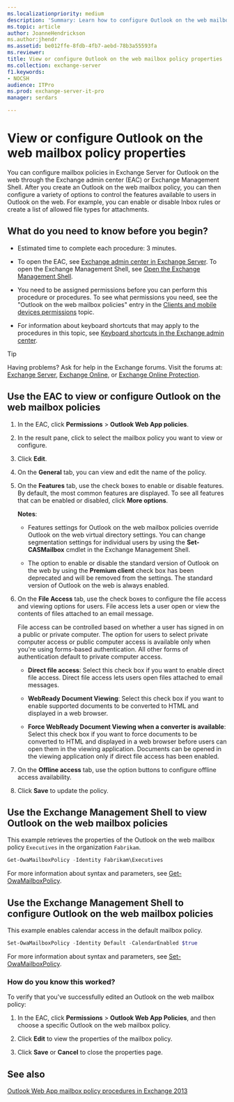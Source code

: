 ```yaml
---
ms.localizationpriority: medium
description: 'Summary: Learn how to configure Outlook on the web mailbox policies in Exchange Server 2016 or Exchange Server 2019.'
ms.topic: article
author: JoanneHendrickson
ms.author:jhendr
ms.assetid: be012ffe-8fdb-4fb7-aebd-78b3a55593fa
ms.reviewer:
title: View or configure Outlook on the web mailbox policy properties
ms.collection: exchange-server
f1.keywords:
- NOCSH
audience: ITPro
ms.prod: exchange-server-it-pro
manager: serdars

---
```


# View or configure Outlook on the web mailbox policy properties

You can configure mailbox policies in Exchange Server for Outlook on the web through the Exchange admin center (EAC) or Exchange Management Shell. After you create an Outlook on the web mailbox policy, you can then configure a variety of options to control the features available to users in Outlook on the web. For example, you can enable or disable Inbox rules or create a list of allowed file types for attachments.

## What do you need to know before you begin?

- Estimated time to complete each procedure: 3 minutes.

- To open the EAC, see [Exchange admin center in Exchange Server](../../architecture/client-access/exchange-admin-center.md). To open the Exchange Management Shell, see [Open the Exchange Management Shell](/powershell/exchange/open-the-exchange-management-shell).

- You need to be assigned permissions before you can perform this procedure or procedures. To see what permissions you need, see the "Outlook on the web mailbox policies" entry in the [Clients and mobile devices permissions](../../permissions/feature-permissions/client-and-mobile-device-permissions.md) topic.

- For information about keyboard shortcuts that may apply to the procedures in this topic, see [Keyboard shortcuts in the Exchange admin center](../../about-documentation/exchange-admin-center-keyboard-shortcuts.md).

> [!TIP]
> Having problems? Ask for help in the Exchange forums. Visit the forums at: [Exchange Server](https://social.technet.microsoft.com/forums/office/home?category=exchangeserver), [Exchange Online](https://social.technet.microsoft.com/forums/msonline/home?forum=onlineservicesexchange), or [Exchange Online Protection](https://social.technet.microsoft.com/forums/forefront/home?forum=FOPE).

## Use the EAC to view or configure Outlook on the web mailbox policies

1. In the EAC, click **Permissions** \> **Outlook Web App policies**.

2. In the result pane, click to select the mailbox policy you want to view or configure.

3. Click **Edit**.

4. On the **General** tab, you can view and edit the name of the policy.

5. On the **Features** tab, use the check boxes to enable or disable features. By default, the most common features are displayed. To see all features that can be enabled or disabled, click **More options**.

    **Notes**:

    - Features settings for Outlook on the web mailbox policies override Outlook on the web virtual directory settings. You can change segmentation settings for individual users by using the **Set-CASMailbox** cmdlet in the Exchange Management Shell.

    - The option to enable or disable the standard version of Outlook on the web by using the **Premium client** check box has been deprecated and will be removed from the settings. The standard version of Outlook on the web is always enabled.

6. On the **File Access** tab, use the check boxes to configure the file access and viewing options for users. File access lets a user open or view the contents of files attached to an email message.

    File access can be controlled based on whether a user has signed in on a public or private computer. The option for users to select private computer access or public computer access is available only when you're using forms-based authentication. All other forms of authentication default to private computer access.

    - **Direct file access**: Select this check box if you want to enable direct file access. Direct file access lets users open files attached to email messages.

    - **WebReady Document Viewing**: Select this check box if you want to enable supported documents to be converted to HTML and displayed in a web browser.

    - **Force WebReady Document Viewing when a converter is available**: Select this check box if you want to force documents to be converted to HTML and displayed in a web browser before users can open them in the viewing application. Documents can be opened in the viewing application only if direct file access has been enabled.

7. On the **Offline access** tab, use the option buttons to configure offline access availability.

8. Click **Save** to update the policy.

## Use the Exchange Management Shell to view Outlook on the web mailbox policies

This example retrieves the properties of the Outlook on the web mailbox policy `Executives` in the organization `Fabrikam`.

```powershell
Get-OwaMailboxPolicy -Identity Fabrikam\Executives
```

For more information about syntax and parameters, see [Get-OwaMailboxPolicy](/powershell/module/exchange/get-owamailboxpolicy).

## Use the Exchange Management Shell to configure Outlook on the web mailbox policies

This example enables calendar access in the default mailbox policy.

```powershell
Set-OwaMailboxPolicy -Identity Default -CalendarEnabled $true
```

For more information about syntax and parameters, see [Set-OwaMailboxPolicy](/powershell/module/exchange/set-owamailboxpolicy).

### How do you know this worked?

To verify that you've successfully edited an Outlook on the web mailbox policy:

1. In the EAC, click **Permissions** \> **Outlook Web App Policies**, and then choose a specific Outlook on the web mailbox policy.

2. Click **Edit** to view the properties of the mailbox policy.

3. Click **Save** or **Cancel** to close the properties page.

## See also

[Outlook Web App mailbox policy procedures in Exchange 2013](../../../ExchangeServer2013/outlook-web-app-mailbox-policy-procedures-exchange-2013-help.md)